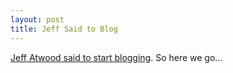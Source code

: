 ```yaml
---
layout: post
title: Jeff Said to Blog
---
```


[Jeff Atwood said to start blogging](http://blog.codinghorror.com/how-to-achieve-ultimate-blog-success-in-one-easy-step/). So here we go...
